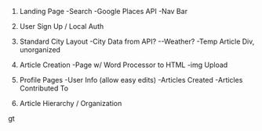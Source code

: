 1) Landing Page
  -Search
  -Google Places API
  -Nav Bar

2) User Sign Up / Local Auth

3) Standard City Layout
  -City Data from API?
    --Weather?
  -Temp Article Div, unorganized

4) Article Creation
  -Page w/ Word Processor to HTML
  -img Upload

5) Profile Pages
  -User Info (allow easy edits)
  -Articles Created
  -Articles Contributed To

6) Article Hierarchy / Organization

gt
